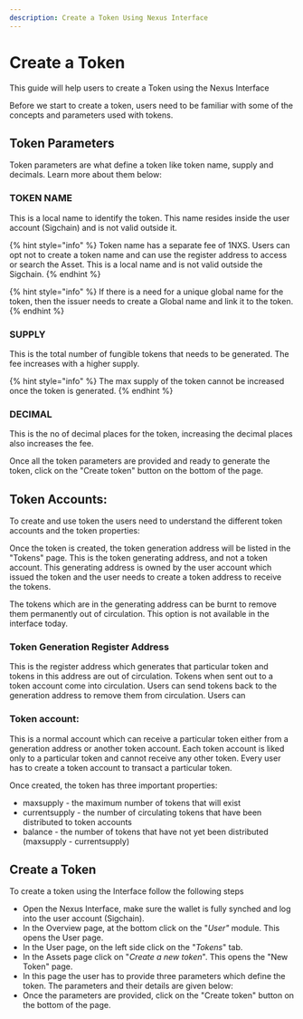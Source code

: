 ```yaml
---
description: Create a Token Using Nexus Interface
---
```


# Create a Token

This guide will help users to create a Token using the Nexus Interface

Before we start to create a token, users need to be familiar with some of the concepts and parameters used with tokens.

## Token Parameters

Token parameters are what define a token like token name, supply and decimals. Learn more about them below:

### TOKEN NAME

This is a local name to identify the token. This name resides inside the user account (Sigchain) and is not valid outside it.&#x20;

{% hint style="info" %}
Token name has a separate fee of 1NXS. Users can opt not to create a token name and can use the register address to access or search the Asset. This is a local name and is not valid outside the Sigchain.
{% endhint %}

{% hint style="info" %}
If there is a need for a unique global name for the token, then the issuer needs to create a Global name and link it to the token.
{% endhint %}

### SUPPLY

This is the total number of fungible tokens that needs to be generated. The fee increases with a higher supply.

{% hint style="info" %}
The max supply of the token cannot be increased once the token is generated.
{% endhint %}

### DECIMAL

This is the no of decimal places for the token, increasing the decimal places also increases the fee.

Once all the token parameters are provided and ready to generate the token, click on the "Create token" button on the bottom of the page.

## Token Accounts:

To create and use token the users need to understand the different token accounts and the token properties:

Once the token is created, the token generation address will be listed in the "Tokens" page. This is the token generating address, and not a token account. This generating address is owned by the user account which issued the token and the user needs to create a token address to receive the tokens.&#x20;

The tokens which are in the generating address can be burnt to remove them permanently out of circulation. This option is not available in the interface today.

### Token Generation Register Address&#x20;

This is the register address which generates that particular token and tokens in this address are out of circulation. Tokens when sent out to a token account come into circulation. Users can send tokens back to the generation address to remove them from circulation. Users can&#x20;

### Token account:&#x20;

This is a normal account which can receive a particular token either from a generation address or another token account. Each token account is liked only to a particular token and cannot receive any other token. Every user has to create a token account to transact a particular token.



Once created, the token has three important properties:

* maxsupply - the maximum number of tokens that will exist
* currentsupply - the number of circulating tokens that have been distributed to token accounts
* balance - the number of tokens that have not yet been distributed (maxsupply - currentsupply)



## Create a Token

To create a token using the Interface follow the following steps

* Open the Nexus Interface, make sure the wallet is fully synched and log into the user account (Sigchain).
* In the Overview page, at the bottom click on the "_User"_ module. This opens the User page.
* In the User page, on the left side click on the "_Tokens_" tab.
* In the Assets page click on "_Create a new token_". This opens the "New Token" page.&#x20;
* In this page the user has to provide three parameters which define the token. The parameters  and their details are given below:
* Once the parameters are provided, click on the "Create token" button on the bottom of the page.
